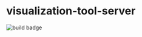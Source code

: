 # visualization-tool-server

![build badge](https://github.com/bach-tran-batch-1006/visualization-tool-server/actions/workflows/sonar.yml/badge.svg)
